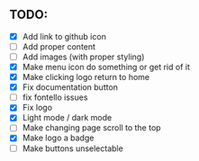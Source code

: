 ## TODO:

- [X] Add link to github icon
- [ ] Add proper content
- [ ] Add images (with proper styling)
- [X] Make menu icon do something or get rid of it
- [X] Make clicking logo return to home
- [X] Fix documentation button
- [ ] fix fontello issues
- [X] Fix logo
- [X] Light mode / dark mode
- [ ] Make changing page scroll to the top
- [X] Make logo a badge
- [ ] Make buttons unselectable
